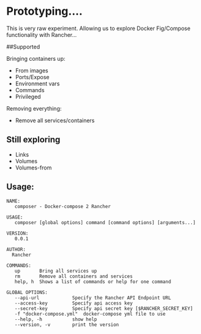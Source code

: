 # Prototyping....

This is very raw experiment. Allowing us to explore Docker Fig/Compose functionality with Rancher... 

##Supported

Bringing containers up:

 * From images
 * Ports/Expose
 * Environment vars
 * Commands
 * Privileged
 
Removing everything:

 - Remove all services/containers

## Still exploring
 
 - Links
 - Volumes
 - Volumes-from
 
## Usage:

```
NAME:
   composer - Docker-compose 2 Rancher

USAGE:
   composer [global options] command [command options] [arguments...]

VERSION:
   0.0.1

AUTHOR:
  Rancher

COMMANDS:
   up       Bring all services up
   rm       Remove all containers and services
   help, h  Shows a list of commands or help for one command

GLOBAL OPTIONS:
   --api-url            Specify the Rancher API Endpoint URL
   --access-key         Specify api access key
   --secret-key         Specify api secret key [$RANCHER_SECRET_KEY]
   -f "docker-compose.yml"  docker-compose yml file to use
   --help, -h           show help
   --version, -v        print the version
```
